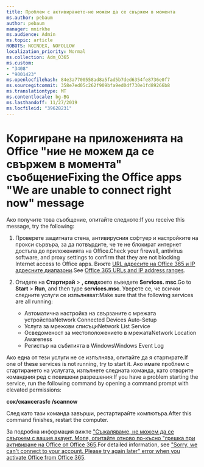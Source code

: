 ```yaml
---
title: Проблем с активирането-не можем да се свържем в момента
ms.author: pebaum
author: pebaum
manager: mnirkhe
ms.audience: Admin
ms.topic: article
ROBOTS: NOINDEX, NOFOLLOW
localization_priority: Normal
ms.collection: Adm_O365
ms.custom:
- "3408"
- "9001423"
ms.openlocfilehash: 84e3a7700558ad8a5fad5b7ded6354fe8736e0f7
ms.sourcegitcommit: 358e7ed05c262f909bfa9ed0df730e1fd89266b8
ms.translationtype: MT
ms.contentlocale: bg-BG
ms.lasthandoff: 11/27/2019
ms.locfileid: "39628231"
---
```

# <a name="fixing-the-office-apps-we-are-unable-to-connect-right-now-message"></a><span data-ttu-id="4c1c9-102">Коригиране на приложенията на Office "ние не можем да се свържем в момента" съобщение</span><span class="sxs-lookup"><span data-stu-id="4c1c9-102">Fixing the Office apps "We are unable to connect right now" message</span></span>

<span data-ttu-id="4c1c9-103">Ако получите това съобщение, опитайте следното:</span><span class="sxs-lookup"><span data-stu-id="4c1c9-103">If you receive this message, try the following:</span></span>

1. <span data-ttu-id="4c1c9-104">Проверете защитната стена, антивирусния софтуер и настройките на прокси сървъра, за да потвърдите, че те не блокират интернет достъпа до приложенията на Office.</span><span class="sxs-lookup"><span data-stu-id="4c1c9-104">Check your firewall, antivirus software, and proxy settings to confirm that they are not blocking Internet access to Office apps.</span></span> <span data-ttu-id="4c1c9-105">Вижте [URL адресите на Office 365 и IP адресните диапазони](https://docs.microsoft.com/office365/enterprise/urls-and-ip-address-ranges).</span><span class="sxs-lookup"><span data-stu-id="4c1c9-105">See [Office 365 URLs and IP address ranges](https://docs.microsoft.com/office365/enterprise/urls-and-ip-address-ranges).</span></span>

2. <span data-ttu-id="4c1c9-106">Отидете на **Стартирай** > **, след**което въведете **Services. msc**.</span><span class="sxs-lookup"><span data-stu-id="4c1c9-106">Go to **Start** > **Run**, and then type **services.msc**.</span></span> <span data-ttu-id="4c1c9-107">Уверете се, че всички следните услуги се изпълняват:</span><span class="sxs-lookup"><span data-stu-id="4c1c9-107">Make sure that the following services are all running:</span></span>
    - <span data-ttu-id="4c1c9-108">Автоматична настройка на свързаните с мрежата устройства</span><span class="sxs-lookup"><span data-stu-id="4c1c9-108">Network Connected Devices Auto-Setup</span></span>
    - <span data-ttu-id="4c1c9-109">Услуга за мрежови списъци</span><span class="sxs-lookup"><span data-stu-id="4c1c9-109">Network List Service</span></span>
    - <span data-ttu-id="4c1c9-110">Осведоменост за местоположението в мрежата</span><span class="sxs-lookup"><span data-stu-id="4c1c9-110">Network Location Awareness</span></span>
    - <span data-ttu-id="4c1c9-111">Регистър на събитията в Windows</span><span class="sxs-lookup"><span data-stu-id="4c1c9-111">Windows Event Log</span></span>

<span data-ttu-id="4c1c9-112">Ако една от тези услуги не се изпълнява, опитайте да я стартирате.</span><span class="sxs-lookup"><span data-stu-id="4c1c9-112">If one of these services is not running, try to start it.</span></span> <span data-ttu-id="4c1c9-113">Ако имате проблем с стартирането на услугата, изпълнете следната команда, като отворите командния ред с повишени разрешения:</span><span class="sxs-lookup"><span data-stu-id="4c1c9-113">If you have a problem starting the service, run the following command by opening a command prompt with elevated permissions:</span></span>

<span data-ttu-id="4c1c9-114">**сок/скансега**</span><span class="sxs-lookup"><span data-stu-id="4c1c9-114">**sfc /scannow**</span></span>

<span data-ttu-id="4c1c9-115">След като тази команда завърши, рестартирайте компютъра.</span><span class="sxs-lookup"><span data-stu-id="4c1c9-115">After this command finishes, restart the computer.</span></span>

<span data-ttu-id="4c1c9-116">За подробна информация вижте ["Съжаляваме, не можем да се свържем с вашия акаунт. Моля, опитайте отново по-късно "грешка при активиране на Office от Office 365](https://docs.microsoft.com/office/troubleshoot/activation-installation/issue-when-activate-office-from-office-365).</span><span class="sxs-lookup"><span data-stu-id="4c1c9-116">For detailed information, see ["Sorry, we can't connect to your account. Please try again later" error when you activate Office from Office 365](https://docs.microsoft.com/office/troubleshoot/activation-installation/issue-when-activate-office-from-office-365).</span></span>